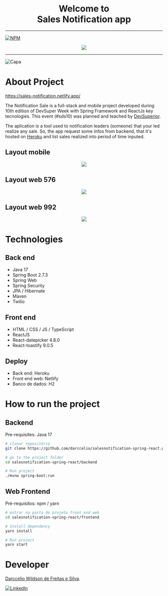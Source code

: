 <h1 align="center" title="Seja bem-vindo ao Aplicativo de Noticação de Vendas"> Welcome to <br> <strong>  Sales Notification </strong> app</h1>
<hr>

[![NPM](https://img.shields.io/npm/l/react)](https://github.com/darccelio/salesnotification-spring-react/blob/main/license)

<p align="center" >
   <img src="https://github.com/darccelio/salesnotification-spring-react/blob/main/assets/Capa.png" />
</p> 
<hr>


![Capa](https://user-images.githubusercontent.com/65990795/189940669-c714b296-3e33-4237-977c-264cd1fdf6eb.png "Sales Notification APP")

# About Project

https://sales-notification.netlify.app/

The Notification Sale is a full-stack and mobile project developed during 10th edition of DevSuper Week with Spring Framework and ReactJs key tecnologies. 
This event (#sds10) was planned and teached by [DevSuperior](https://devsuperior.com "Site da DevSuperior").

The aplication is a tool used to notification leaders (someone) that your led realize any sale. So, the app request some infos from backend, that it's hosted on [Heroku](https://www.heroku.com/ "Cloud Application Platform") and list sales realized into period of time inputed.

## Layout mobile
<p align="center" >
   <img src="https://github.com/darccelio/salesnotification-spring-react/blob/main/assets/mobile%200%2C75.png" />
</p> 

## Layout web 576
<p align="center" >
   <img src="https://github.com/darccelio/salesnotification-spring-react/blob/main/assets/web576%200%2C75.png" />
</p> 

## Layout web 992
<p align="center" >
   <img src="https://github.com/darccelio/salesnotification-spring-react/blob/main/assets/web992%200%2C75.png" />
</p> 

# Technologies

## Back end
- Java 17
- Spring Boot 2.7.3
- Spring Web
- Spring Security
- JPA / Hibernate
- Maven
- Twilio

## Front end
- HTML / CSS / JS / TypeScript
- ReactJS
- React-datepicker 4.8.0
- React-toastify 9.0.5

## Deploy
- Back end: Heroku
- Front end web: Netlify
- Banco de dados: H2

# How to run the project

## Backend
Pre-requisites: Java 17

```bash
# clonar repositório
git clone https://github.com/darccelio/salesnotification-spring-react.git

# go to the project folder
cd salesnotification-spring-react/backend

# Run project
./mvnw spring-boot:run
```

## Web Frontend
Pré-requisitos: npm / yarn

```bash
# entrar na pasta do projeto front end web
cd salesnotification-spring-react/frontend

# Install dependency
yarn install

# Run project
yarn start
```

# Developer

[Darccelio Wildson de Freitas e Silva](https://www.linkedin.com/in/darccelio "Darccelio's Linkedin").

[![LinkedIn](https://img.shields.io/badge/Linkedin-%230077B5.svg?style=plastic&logo=appveyor&logo=Linkedin&logoColor=white)](https://www.linkedin.com/in/darccelio/)



